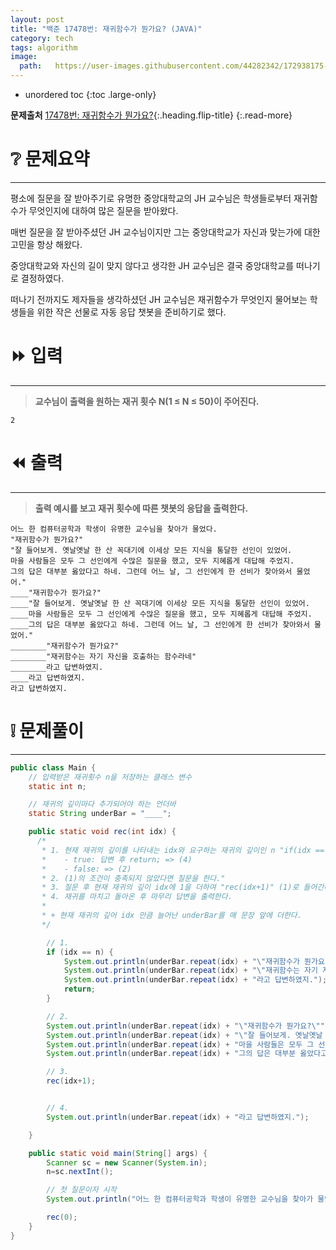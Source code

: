 ```yaml
---
layout: post
title: "백준 17478번: 재귀함수가 뭔가요? (JAVA)"
category: tech
tags: algorithm
image:
  path:   https://user-images.githubusercontent.com/44282342/172938175-461407f8-22ac-49ac-aba8-e8ba6d68fce6.png
---
```


* unordered toc
{:toc .large-only}

**문제출처** [17478번: 재귀함수가 뭔가요?](https://www.acmicpc.net/problem/17478){:.heading.flip-title}
{:.read-more}


# ❔ 문제요약
***

평소에 질문을 잘 받아주기로 유명한 중앙대학교의 JH 교수님은 학생들로부터 재귀함수가 무엇인지에 대하여 많은 질문을 받아왔다.

매번 질문을 잘 받아주셨던 JH 교수님이지만 그는 중앙대학교가 자신과 맞는가에 대한 고민을 항상 해왔다.

중앙대학교와 자신의 길이 맞지 않다고 생각한 JH 교수님은 결국 중앙대학교를 떠나기로 결정하였다.

떠나기 전까지도 제자들을 생각하셨던 JH 교수님은 재귀함수가 무엇인지 물어보는 학생들을 위한 작은 선물로 자동 응답 챗봇을 준비하기로 했다.

# ⏩ 입력
***

> **교수님이 출력을 원하는 재귀 횟수 N(1 ≤ N ≤ 50)이 주어진다.**

```
2
```

# ⏪ 출력
***

> **출력 예시를 보고 재귀 횟수에 따른 챗봇의 응답을 출력한다.**

```
어느 한 컴퓨터공학과 학생이 유명한 교수님을 찾아가 물었다.
"재귀함수가 뭔가요?"
"잘 들어보게. 옛날옛날 한 산 꼭대기에 이세상 모든 지식을 통달한 선인이 있었어.
마을 사람들은 모두 그 선인에게 수많은 질문을 했고, 모두 지혜롭게 대답해 주었지.
그의 답은 대부분 옳았다고 하네. 그런데 어느 날, 그 선인에게 한 선비가 찾아와서 물었어."
____"재귀함수가 뭔가요?"
____"잘 들어보게. 옛날옛날 한 산 꼭대기에 이세상 모든 지식을 통달한 선인이 있었어.
____마을 사람들은 모두 그 선인에게 수많은 질문을 했고, 모두 지혜롭게 대답해 주었지.
____그의 답은 대부분 옳았다고 하네. 그런데 어느 날, 그 선인에게 한 선비가 찾아와서 물었어."
________"재귀함수가 뭔가요?"
________"재귀함수는 자기 자신을 호출하는 함수라네"
________라고 답변하였지.
____라고 답변하였지.
라고 답변하였지.
```
 
# ❕ 문제풀이
***

``` java
public class Main {
    // 입력받은 재귀횟수 n을 저장하는 클래스 변수
    static int n;

    // 재귀의 깊이마다 추가되어야 하는 언더바
    static String underBar = "____";

    public static void rec(int idx) {
      /*
       * 1. 현재 재귀의 깊이를 나타내는 idx와 요구하는 재귀의 깊이인 n "if(idx == n)" 
       *    - true: 답변 후 return; => (4)  
       *    - false: => (2)
       * 2. (1)의 조건이 충족되지 않았다면 질문을 한다."
       * 3. 질문 후 현재 재귀의 깊이 idx에 1을 더하여 "rec(idx+1)" (1)로 들어간다
       * 4. 재귀를 마치고 돌아온 후 마무리 답변을 출력한다.
       * 
       * + 현재 재귀의 깊어 idx 만큼 늘어난 underBar를 매 문장 앞에 더한다.
       */

        // 1.
        if (idx == n) {
            System.out.println(underBar.repeat(idx) + "\"재귀함수가 뭔가요?\"");
            System.out.println(underBar.repeat(idx) + "\"재귀함수는 자기 자신을 호출하는 함수라네\"");
            System.out.println(underBar.repeat(idx) + "라고 답변하였지.");
            return;
        }

        // 2.
        System.out.println(underBar.repeat(idx) + "\"재귀함수가 뭔가요?\"");
        System.out.println(underBar.repeat(idx) + "\"잘 들어보게. 옛날옛날 한 산 꼭대기에 이세상 모든 지식을 통달한 선인이 있었어.");
        System.out.println(underBar.repeat(idx) + "마을 사람들은 모두 그 선인에게 수많은 질문을 했고, 모두 지혜롭게 대답해 주었지.");
        System.out.println(underBar.repeat(idx) + "그의 답은 대부분 옳았다고 하네. 그런데 어느 날, 그 선인에게 한 선비가 찾아와서 물었어.\"");

        // 3.
        rec(idx+1);


        // 4.
        System.out.println(underBar.repeat(idx) + "라고 답변하였지.");

    }

    public static void main(String[] args) {
        Scanner sc = new Scanner(System.in);
        n=sc.nextInt();

        // 첫 질문이자 시작
        System.out.println("어느 한 컴퓨터공학과 학생이 유명한 교수님을 찾아가 물었다.");

        rec(0);
    }
}
```